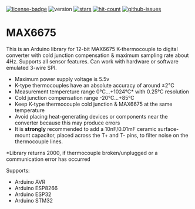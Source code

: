 [![license-badge][]][license] ![version] [![stars][]][stargazers] [![hit-count][]][count] [![github-issues][]][issues]

# MAX6675
This is an Arduino library for 12-bit MAX6675 K-thermocouple to digital converter with cold junction compensation & maximum sampling rate about 4Hz. Supports all sensor features. Can work with hardware or software emulated 3-wire SPI.

- Maximum power supply voltage is 5.5v
- K-type thermocouples have an absolute accuracy of around ±2°C
- Measurement tempereture range 0°C...+1024°C* with 0.25°C resolution
- Cold junction compensation range -20°C...+85°C
- Keep K-type thermocouple cold junction & MAX6675 at the same temperature
- Avoid placing heat-generating devices or components near the converter
  because this may produce errors
- It is **strongly** recommended to add a 10nF/0.01mF ceramic surface-mount capacitor, placed across
  the T+ and T- pins, to filter noise on the thermocouple lines.
  
*Library returns 2000, if thermocouple broken/unplugged or a communication error has occurred

Supports:

- Arduino AVR
- Arduino ESP8266
- Arduino ESP32
- Arduino STM32

[license-badge]: https://img.shields.io/badge/License-GPLv3-blue.svg
[license]:       https://choosealicense.com/licenses/gpl-3.0/
[version]:       https://img.shields.io/badge/Version-1.2.0-green.svg
[stars]:         https://img.shields.io/github/stars/enjoyneering/MAX6675.svg
[stargazers]:    https://github.com/enjoyneering/MAX6675/stargazers
[hit-count]:     http://hits.dwyl.io/enjoyneering/MAX6675.svg
[count]:         http://hits.dwyl.io/enjoyneering/MAX6675/badges
[github-issues]: https://img.shields.io/github/issues/enjoyneering/MAX6675.svg
[issues]:        https://github.com/enjoyneering/MAX6675/issues/
